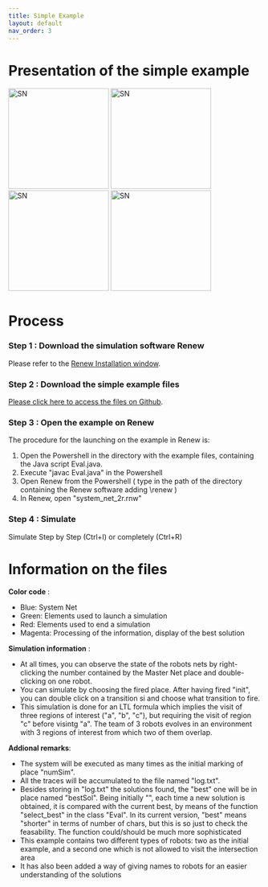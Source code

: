 ```yaml
---
title: Simple Example
layout: default
nav_order: 3
---
```



# Presentation of the simple example

<img src="../pictures/sn_simple.png" alt="SN" width="200"/>

<img src="../pictures/qpn_2.png" alt="SN" width="200"/>

<img src="../pictures/qpn.png" alt="SN" width="200"/>

<img src="../pictures/simplemission.png" alt="SN" width="200"/>

# Process

### Step 1 : Download the simulation software Renew

Please refer to the [Renew Installation window](../renew.html).

### Step 2 : Download the simple example files

[Please click here to access the files on Github](https://github.com/eva-robillard/NwN_simple).

### Step 3 : Open the example on Renew

The procedure for the launching on the example in Renew is:

1. Open the Powershell in the directory with the example files, containing the Java script Eval.java.
2. Execute "javac Eval.java" in the Powershell
3. Open Renew from the Powershell ( type in the path of the directory containing the Renew software adding \renew ) 
4. In Renew, open "system_net_2r.rnw"

### Step 4 : Simulate

Simulate Step by Step (Ctrl+I) or completely (Ctrl+R)


# Information on the files

**Color code** :
* Blue: System Net
* Green: Elements used to launch a simulation
* Red: Elements used to end a simulation
* Magenta: Processing of the information, display of the best solution




**Simulation information** : 
* At all times, you can observe the state of the robots nets by right-clicking the number contained by the Master Net place and double-clicking on one robot. 
* You can simulate by choosing the fired place. After having fired "init", you can double click on a transition si and choose what transition to fire. 
* This simulation is done for an LTL formula which implies the visit of three regions of interest ("a", "b", "c"), but requiring the visit of region "c" before visintg "a". The team of 3 robots evolves in an environment with 3 regions of interest from which two of them overlap.


**Addional remarks**:
* The system will be executed as many times as the initial marking of place "numSim".
* All the traces will be accumulated to the file named "log.txt".
* Besides storing in "log.txt" the solutions found, the "best" one will be in place named "bestSol". Being initially "", each time a new solution is obtained, it is compared with the current best, by means of the function "select_best" in the class "Eval". In its current version, "best" means "shorter" in terms of number of chars, but this is so just to check the feasability. The function could/should be much more sophisticated
* This example contains two different types of robots: two as the initial example, and a second one which is not allowed to visit the intersection area
* It has also been added a way of giving names to robots for an easier understanding of the solutions

 

